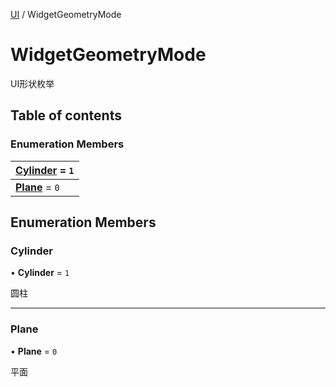 [UI](../groups/UI.UI.md) / WidgetGeometryMode

# WidgetGeometryMode <Badge type="tip" text="Enumeration" /> <Score text="WidgetGeometryMode" />

UI形状枚举

## Table of contents

### Enumeration Members <Score text="Enumeration" /> 
| **[Cylinder](mw.WidgetGeometryMode.md#cylinder)** = ``1``  |
| :----- |
| **[Plane](mw.WidgetGeometryMode.md#plane)** = ``0`` |

## Enumeration Members

### Cylinder <Score text="Cylinder" /> 

• **Cylinder** = ``1``

圆柱

___

### Plane <Score text="Plane" /> 

• **Plane** = ``0``

平面
